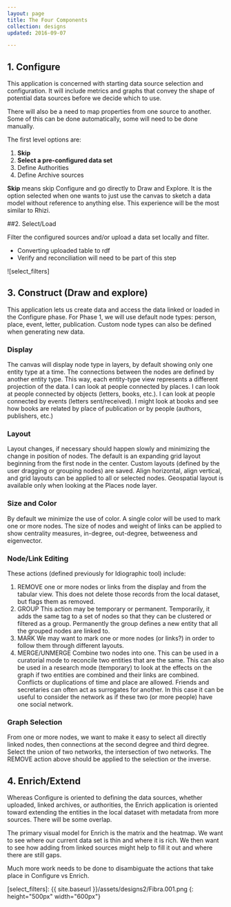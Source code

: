 ```yaml
---
layout: page
title: The Four Components
collection: designs
updated: 2016-09-07

---
```



## 1. Configure
This application is concerned with starting data source selection and configuration. It will include metrics and graphs that convey the shape of potential data sources before we decide which to use.

There will also be a need to map properties from one source to another. Some of this can be done automatically, some will need to be done manually.

The first level options are:  

1. **Skip**  
2. **Select a pre-configured data set**
3. Define Authorities  
4. Define Archive sources  
	
**Skip** means skip Configure and go directly to Draw and Explore. It is the option selected when one wants to just use the canvas to sketch a data model without reference to anything else. This experience will be the most similar to Rhizi.

##2. Select/Load

Filter the configured sources and/or upload a data set locally and filter.

* Converting uploaded table to rdf
* Verify and reconciliation will need to be part of this step 

![select_filters]

	
## 3. Construct (Draw and explore)
This application lets us create data and access the data linked or loaded in the Configure phase. For Phase 1, we will use default node types: person, place, event, letter, publication. Custom node types can also be defined when generating new data.

### Display  
The canvas will display node type in layers, by default showing only one entity type at a time. The connections between the nodes are defined by another entity type. This way, each entity-type view represents a different projection of the data. I can look at people connected by places. I can look at people connected by objects (letters, books, etc.). I can look at people connected by events (letters sent/received). I might look at books and see how books are related by place of publication or by people (authors, publishers, etc.)

### Layout  
Layout changes, if necessary should happen slowly and minimizing the change in position of nodes.
The default is an expanding grid layout beginning from the first node in the center. Custom layouts (defined by the user dragging or grouping nodes) are saved. Align horizontal, align vertical, and grid layouts can be applied to all or selected nodes. Geospatial layout is available only when looking at the Places node layer.

### Size and Color  
By default we minimize the use of color. A single color will be used to mark one or more nodes. The size of nodes and weight of links can be applied to show centrality measures, in-degree, out-degree, betweeness and eigenvector.

### Node/Link Editing  
These actions (defined previously for Idiographic tool) include:  

1. REMOVE one or more nodes or links from the display and from the tabular view. This does not delete those records from the local dataset, but flags them as removed.
2. GROUP This action may be temporary or permanent. Temporarily, it adds the same tag to a set of nodes so that they can be clustered or filtered as a group. Permanently the group defines a new entity that all the grouped nodes are linked to.
3. MARK We may want to mark one or more nodes (or links?) in order to follow them through different layouts.  
4. MERGE/UNMERGE Combine two nodes into one. This can be used in a curatorial mode to reconcile two entities that are the same. This can also be used in a research mode (temporary) to look at the effects on the graph if two entities are combined and their links are combined. Conflicts or duplications of time and place are allowed. Friends and secretaries can often act as surrogates for another. In this case it can be useful to consider the network as if these two (or more people) have one social network.

### Graph Selection
From one or more nodes, we want to make it easy to select all directly linked nodes, then connections at the second degree and third degree. Select the union of two networks, the intersection of two networks. The REMOVE action above should be applied to the selection or the inverse. 

## 4. Enrich/Extend
Whereas Configure is oriented to defining the data sources, whether uploaded, linked archives, or authorities, the Enrich application is oriented toward extending the entities in the local dataset with metadata from more sources. There will be some overlap. 

The primary visual model for Enrich is the matrix and the heatmap. We want to see where our current data set is thin and where it is rich. We then want to see how adding from linked sources might help to fill it out and where there are still gaps.

Much more work needs to be done to disambiguate the actions that take place in Configure vs Enrich. 



[select_filters]: {{ site.baseurl }}/assets/designs2/Fibra.001.png
{: height="500px" width="600px"}


